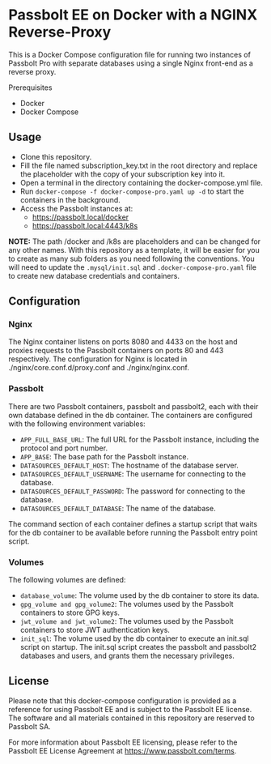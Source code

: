 # Passbolt EE on Docker with a NGINX Reverse-Proxy

This is a Docker Compose configuration file for running two instances of Passbolt Pro with separate databases using a single Nginx front-end as a reverse proxy.

Prerequisites
- Docker
- Docker Compose

## Usage

- Clone this repository.
- Fill the file named subscription_key.txt in the root directory and replace the placeholder with the copy of your subscription key into it.
- Open a terminal in the directory containing the docker-compose.yml file.
- Run `docker-compose -f docker-compose-pro.yaml up -d` to start the containers in the background.
- Access the Passbolt instances at:
  - https://passbolt.local/docker 
  - https://passbolt.local:4443/k8s

**NOTE:** The path /docker and /k8s are placeholders and can be changed for any other names. With this repository as a template, it will be easier for you to create as many sub folders as you need following the conventions. You will need to update the `.mysql/init.sql` and `.docker-compose-pro.yaml` file to create new database credentials and containers.

## Configuration

### Nginx

The Nginx container listens on ports 8080 and 4433 on the host and proxies requests to the Passbolt containers on ports 80 and 443 respectively. The configuration for Nginx is located in ./nginx/core.conf.d/proxy.conf and ./nginx/nginx.conf.

### Passbolt

There are two Passbolt containers, passbolt and passbolt2, each with their own database defined in the db container. The containers are configured with the following environment variables:

- `APP_FULL_BASE_URL`: The full URL for the Passbolt instance, including the protocol and port number.
- `APP_BASE`: The base path for the Passbolt instance.
- `DATASOURCES_DEFAULT_HOST`: The hostname of the database server.
- `DATASOURCES_DEFAULT_USERNAME`: The username for connecting to the database.
- `DATASOURCES_DEFAULT_PASSWORD`: The password for connecting to the database.
- `DATASOURCES_DEFAULT_DATABASE`: The name of the database.

The command section of each container defines a startup script that waits for the db container to be available before running the Passbolt entry point script.

### Volumes

The following volumes are defined:

- `database_volume`: The volume used by the db container to store its data.
- `gpg_volume and gpg_volume2`: The volumes used by the Passbolt containers to store GPG keys.
- `jwt_volume and jwt_volume2`: The volumes used by the Passbolt containers to store JWT authentication keys.
- `init_sql`: The volume used by the db container to execute an init.sql script on startup. The init.sql script creates the passbolt and passbolt2 databases and users, and grants them the necessary privileges.

## License

Please note that this docker-compose configuration is provided as a reference for using Passbolt EE and is subject to the Passbolt EE license. The software and all materials contained in this repository are reserved to Passbolt SA.

For more information about Passbolt EE licensing, please refer to the Passbolt EE License Agreement at https://www.passbolt.com/terms.